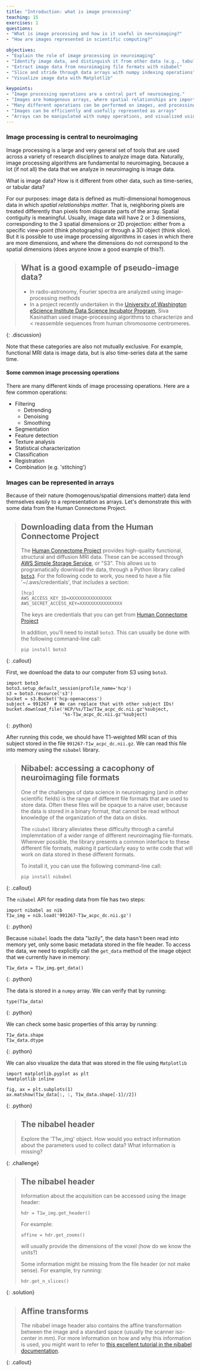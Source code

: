 ```yaml
---
title: "Introduction: what is image processing"
teaching: 15
exercises: 1
questions:
- "What is image processing and how is it useful in neuroimaging?"
- "How are images represented in scientific computing?"

objectives:
- "Explain the role of image processing in neuroimaging"
- "Identify image data, and distinguish it from other data (e.g., tabular, time-series, etc.)"
- "Extract image data from neuroimaging file formats with nibabel"
- "Slice and stride through data arrays with numpy indexing operations"
- "Visualize image data with Matplotlib"

keypoints:
- "Image processing operations are a central part of neuroimaging."
- "Images are homogenous arrays, where spatial relationships are important"
- "Many different operations can be performed on images, and processing pipelines can be build combining them"
- "Images can be efficiently and usefully represented as arrays"
- "Arrays can be manipulated with numpy operations, and visualized using Matplotlib"
---
```


### Image processing is central to neuroimaging

Image processing is a large and very general set of tools that are used across a
variety of research disciplines to analyze image data. Naturally, image
processing algorithms are fundamental to neuroimaging, because a lot (if not
all) the data that we analyze in neuroimaging is image data.

What is image data? How is it different from other data, such as time-series,
or tabular data?

For our purposes: image data is defined as multi-dimensional homogenous data in
which *spatial relationships matter*. That is, neighboring pixels are treated
differently than pixels from disparate parts of the array. Spatial contiguity is
meaningful. Usually, image data will have 2 or 3 dimensions, corresponding to
the 3 spatial dimensions or 2D projection: either from a specific view-point
(think photographs) or through a 3D object (think slice). But it is possible to
use image processing algorithms in cases in which there are more dimensions, and
where the dimensions do not correspond to the spatial dimensions (does anyone
know a good example of this?).

> ## What is a good example of pseudo-image data?
>
> - In radio-astronomy, Fourier spectra are analyzed using image-processing
>   methods
> - In a project recently undertaken in the [University of Washington eScience Institute Data Science Incubator Program](http://escience.washington.edu/get-involved/incubator-programs/winter-2016/),
> Siva Kasinathan used image-processing algorithms to characterize and
< reassemble sequences from human chromosome centromeres.
>
{: .discussion}


Note that these categories are also not mutually exclusive. For example,
functional MRI data is image data, but is also time-series data at the same
time.

#### Some common image processing operations

There are many different kinds of image processing operations. Here are a few common operations:

- Filtering
  - Detrending
  - Denoising
  - Smoothing
- Segmentation
- Feature detection
- Texture analysis
- Statistical characterization
- Classification
- Registration
- Combination (e.g. 'stitching')


### Images can be represented in arrays

Because of their nature (homogenous/spatial dimensions matter) data lend
themselves easily to a representation as arrays. Let's demonstrate this with
some data from the Human Connectome Project.

> ## Downloading data from the Human Connectome Project
>
> The [Human Connectome Project](https://www.humanconnectome.org/) provides
> high-quality functional, structural and diffusion MRI data. These can be
> accessed through [AWS Simple Storage Service](https://aws.amazon.com/s3/),
> or "S3". This allows us to programatically download the data, through a
> Python library called [`boto3`](https://github.com/boto/boto3).
> For the following code to work, you need to have a file '~/.aws/credentials',
> that includes a section:
>
>     [hcp]
>     AWS_ACCESS_KEY_ID=XXXXXXXXXXXXXXXX
>     AWS_SECRET_ACCESS_KEY=XXXXXXXXXXXXXXXX
>
> The keys are credentials that you can get from [Human Connectome Project](https://wiki.humanconnectome.org/display/PublicData/How+To+Connect+to+Connectome+Data+via+AWS)
>
> In addition, you'll need to install `boto3`. This can usually be done with the following command-line call:
>
>     pip install boto3
{: .callout}

First, we download the data to our computer from S3 using `boto3`.

~~~
import boto3
boto3.setup_default_session(profile_name='hcp')
s3 = boto3.resource('s3')
bucket = s3.Bucket('hcp-openaccess')
subject = 991267  # We can replace that with other subject IDs!
bucket.download_file('HCP/%s/T1w/T1w_acpc_dc.nii.gz'%subject,
                     '%s-T1w_acpc_dc.nii.gz'%subject)
~~~
{: .python}

After running this code, we should have T1-weighted MRI scan of this subject
stored in the file `991267-T1w_acpc_dc.nii.gz`. We can read this file into
memory using the `nibabel` library.

> ## Nibabel: accessing a cacophony of neuroimaging file formats
>
> One of the challenges of data science in neuroimaging (and in other
> scientific fields) is the range of different file formats that are used to
> store data. Often these files will be opaque to a naive user, because the data
> is stored in a binary format, that cannot be read without knowledge of the
> organization of the data on disks.
>
> The `nibabel` library alleviates these difficulty through a careful
> implemntation of a wider range of different neuroimaging file-formats.
> Wherever possible, the library presents a common interface to these different
> file formats, making it particularly easy to write code that will work on
> data stored in these different formats.
>
> To install it, you can use the following command-line call:
>
>     pip install nibabel
{: .callout}

The `nibabel` API for reading data from file has two steps:

~~~
import nibabel as nib
T1w_img = nib.load('991267-T1w_acpc_dc.nii.gz')
~~~
{: .python}

Because `nibabel` loads the data "lazily", the data hasn't been read into memory
yet, only some basic metadata stored in the file header. To access the data, we
need to explicitly call the `get_data` method of the image object that we
currently have in memory:

~~~
T1w_data = T1w_img.get_data()
~~~
{: .python}

The data is stored in a `numpy` array. We can verify that by running:

~~~
type(T1w_data)
~~~
{: .python}

We can check some basic properties of this array by running:

~~~
T1w_data.shape
T1w_data.dtype
~~~
{: .python}

We can also visualize the data that was stored in the file using `Matplotlib`

~~~
import matplotlib.pyplot as plt
%matplotlib inline

fig, ax = plt.subplots(1)
ax.matshow(T1w_data[:, :, T1w_data.shape[-1]//2])
~~~
{: .python}


> ## The nibabel header
>
> Explore the 'T1w_img' object. How would you extract information about the
> parameters used to collect data? What information is missing?
>
{: .challenge}

> ## The nibabel header
>  
> Information about the acquisition can be accessed using the image header:
>
>     hdr = T1w_img.get_header()
>
> For example:
>
>     affine = hdr.get_zooms()
>
> will usually provide the dimensions of the voxel (how do we know the units?)
>
> Some information might be missing from the file header (or not make sense).
> For example, try running:
>
>     hdr.get_n_slices()
>
{: .solution}
>
>

> ## Affine transforms
>
> The nibabel image header also contains the affine transformation between the
> image and a standard space (usually the scanner iso-center in mm). For more
> information on how and why this information is used, you might want to refer
> to [this excellent tutorial in the nibabel documentation](http://nipy.org/nibabel/coordinate_systems.html).
>
>
{: .callout}
